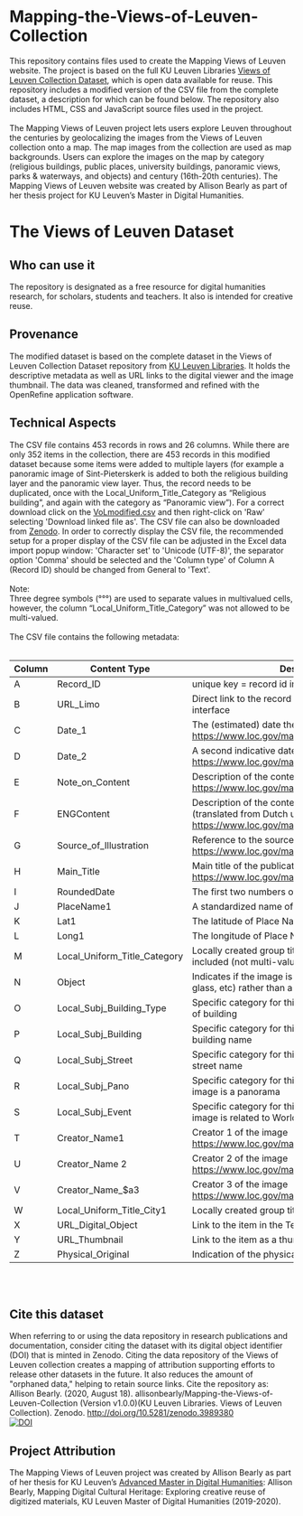 # Mapping-the-Views-of-Leuven-Collection
This repository contains files used to create the Mapping Views of Leuven website. The project is based on the full KU Leuven Libraries [Views of Leuven Collection Dataset](https://github.com/KULeuvenDigitalisering), which is open data available for reuse. This repository includes a modified version of the CSV file from the complete dataset, a description for which can be found below. The repository also includes HTML, CSS and JavaScript source files used in the project. <br><br>
The Mapping Views of Leuven project lets users explore Leuven throughout the centuries by geolocalizing the images from the Views of Leuven collection onto a map. The map images from the collection are used as map backgrounds. Users can explore the images on the map by category (religious buildings, public places, university buildings, panoramic views, parks & waterways, and objects) and century (16th-20th centuries). The Mapping Views of Leuven website was created by Allison Bearly as part of her thesis project for KU Leuven’s Master in Digital Humanities. 
# The Views of Leuven Dataset
## Who can use it
The repository is designated as a free resource for digital humanities research, for scholars, students and teachers. It also is intended for creative reuse.
## Provenance
The modified dataset is based on the complete dataset in the Views of Leuven Collection Dataset repository from [KU Leuven Libraries](https://github.com/KULeuvenDigitalisering). It holds the descriptive metadata as well as URL links to the digital viewer and the image thumbnail. The data was cleaned, transformed and refined with the OpenRefine application software.
## Technical Aspects
The CSV file contains 453 records in rows and 26 columns. While there are only 352 items in the collection, there are 453 records in this modified dataset because some items were added to multiple layers (for example a panoramic image of Sint-Pieterskerk is added to both the religious building layer and the panoramic view layer. Thus, the record needs to be duplicated, once with the Local_Uniform_Title_Category as “Religious building”, and again with the category as “Panoramic view”). For a correct download click on the [VoLmodified.csv](https://github.com/allisonbearly/Mapping-the-Views-of-Leuven-Collection/blob/master/VoLmodified.csv) and then right-click on 'Raw' selecting 'Download linked file as'. The CSV file can also be downloaded from [Zenodo](https://doi.org/10.5281/zenodo.3989380). In order to correctly display the CSV file, the recommended setup for a proper display of the CSV file can be adjusted in the Excel data import popup window: 'Character set' to 'Unicode (UTF-8)', the separator option 'Comma' should be selected and the 'Column type' of Column A (Record ID) should be changed from General to 'Text'. <br> <br>
Note: <br> 
Three degree symbols (°°°) are used to separate values in multivalued cells, however, the column “Local_Uniform_Title_Category” was not allowed to be multi-valued. 
<br><br> The CSV file contains the following metadata: <br><br>

| Column | Content Type | Description | Instance |  |
|-|-|-|-|-|
| A | Record_ID | unique key = record id in original cataloging system | 9984685980101488 |  |
| B | URL_Limo | Direct link to the record in Limo, the library’s search interface | https://limo.libis.be/primo-explore/search?query=any,contains,9984685980101488&tab=all_content_tab&search_scope=ALL_CONTENT&vid=KULeuven&lang=en_US&offset=0 |  |
| C | Date_1 | The (estimated) date the original image was created https://www.loc.gov/marc/bibliographic/bd008a.html | 18uu |  |
| D | Date_2 | A second indicative date the print was created https://www.loc.gov/marc/bibliographic/bd008a.html | \\\\ |  |
| E | Note_on_Content | Description of the content of the image (Dutch) https://www.loc.gov/marc/bibliographic/bd545.html | $a Panoramisch zicht op het klooster van de dominicanen, waarbij de verschillende gebouwen zijn aangeduid en benoemd. |  |
| F | ENGContent | Description of the content of the image in English (translated from Dutch using DeepL) https://www.loc.gov/marc/bibliographic/bd545.html | $a Panoramic view of the monastery of the Dominicans, where the various buildings are indicated and named. |  |
| G | Source_of_Illustration | Reference to the source of the published illustration https://www.loc.gov/marc/bibliographic/bd580.html | $a illustration from: Edward Van Even, Louvain monumental ou Description historique et artistique de tous les édifices civils et religieux de la dite ville, Leuven, Fonteyn, 1860. |  |
| H | Main_Title | Main title of the publication https://www.loc.gov/marc/bibliographic/bd245.html | $a Le Couvent des Dominicains |  |
| I | RoundedDate | The first two numbers of the date indicated in Date_1 | 18 |  |
| J | PlaceName1 | A standardized name of the place in the image | Onze-Lieve-Vrouw-ten-Predikherenkerk |  |
| K | Lat1 | The latitude of Place Name 1 in decimal degrees | 50.87893 |  |
| L | Long1 | The longitude of Place Name 1 in decimal degrees | 4.6961 |  |
| M | Local_Uniform_Title_Category | Locally created group titles indicating the categories included (not multi-valued) | Religious buildings |  |
| N | Object | Indicates if the image is of an object (portrait, stained glass, etc) rather than a physical place | Yes / null |  |
| O | Local_Subj_Building_Type | Specific category for this project specifying the type of building | $a VoL Building type$x churches (church buildings)°°° $a VoL Building type$x monastery |  |
| P | Local_Subj_Building | Specific category for this project specifying the building name | $a VoL Building$x Leuven, Onze-Lieve-Vrouw ten Predikherenkerk |  |
| Q | Local_Subj_Street | Specific category for this project specifying the street name | $a VoL Street$x Leuven, Onze-Lieve-Vrouwstraat |  |
| R | Local_Subj_Pano | Specific category for this project specifying if the image is a panorama | $a VoL Pano$x Leuven, panorama |  |
| S | Local_Subj_Event | Specific category for this project specifying if the image is related to World War I | $a VoL Event$x Wereldoorlog I (1914-1918) |  |
| T | Creator_Name1 | Creator 1 of the image https://www.loc.gov/marc/bibliographic/bd700.html | $a Otto, Henri°°° $g Belgian painter, active 19th C.°°° $4 art°°° $3 graphic artist |  |
| U | Creator_Name 2 | Creator 2 of the image https://www.loc.gov/marc/bibliographic/bd700.html | $a de Jonge, F.B.°°° $4 art°°° $3 designer |  |
| V | Creator_Name_$a3 | Creator 3 of the image https://www.loc.gov/marc/bibliographic/bd700.html | $a Lemercier & Cie°°° $g Parisian firm of lithographic (and later photogravure) printers°°°  $4 art°°° $3 printer |  |
| W | Local_Uniform_Title_City1 | Locally created group titles indicating the city | $a Leuven |  |
| X | URL_Digital_Object | Link to the item in the Teneo viewer | http://resolver.libis.be/IE978853/representation |  |
| Y | URL_Thumbnail | Link to the item as a thumbnail image | http://resolver.libis.be/IE978853/thumbnail |  |
| Z | Physical_Original  | Indication of the physical location of the image | KU Leuven Libraries BIBC BRES TA00383 |  |
<br><br>
## Cite this dataset
When referring to or using the data repository in research publications and documentation, consider citing the dataset with its digital object identifier (DOI) that is minted in Zenodo. Citing the data repository of the Views of Leuven collection creates a mapping of attribution supporting efforts to release other datasets in the future. It also reduces the amount of "orphaned data," helping to retain source links. Cite the repository as: Allison Bearly. (2020, August 18). allisonbearly/Mapping-the-Views-of-Leuven-Collection (Version v1.0.0)(KU Leuven Libraries. Views of Leuven Collection). Zenodo. http://doi.org/10.5281/zenodo.3989380 <br>
[![DOI](https://zenodo.org/badge/DOI/10.5281/zenodo.3989380.svg)](https://doi.org/10.5281/zenodo.3989380)
## Project Attribution
The Mapping Views of Leuven project was created by Allison Bearly as part of her thesis for KU Leuven’s [Advanced Master in Digital Humanities](https://set.kuleuven.be/onderwijs/mdh):
Allison Bearly, Mapping Digital Cultural Heritage: Exploring creative reuse of digitized materials, KU Leuven Master of Digital Humanities (2019-2020).
